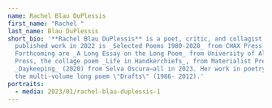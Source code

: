 ```yaml
---
name: Rachel Blau DuPlessis
first_name: "Rachel "
last_name: Blau DuPlessis
short_bio: '**Rachel Blau DuPlessis** is a poet, critic, and collagist. Just
  published work in 2022 is _Selected Poems 1980-2020_ from CHAX Press.
  Forthcoming are _A Long Essay on the Long Poem_ from University of Alabama
  Press, the collage poem _Life in Handkerchiefs_, from Materialist Press, and
  _Daykeeping_ (2020) from Selva Oscura—all in 2023. Her work in poetry includes
  the multi-volume long poem \"Drafts\" (1986- 2012).'
portraits:
  - media: 2023/01/rachel-blau-duplessis-1
---
```

